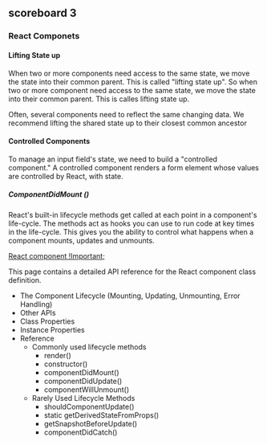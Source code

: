 ## scoreboard 3
### React Componets
#### Lifting State up 
When two or more components need access to the same state, we move the state into their common parent. This is called 
"lifting state up".
So when two or more component need access to the same state, we move the state into their common parent. 
This is calles lifting state up.

Often, several components need to reflect the same changing data. We recommend lifting the shared state up to their 
closest common ancestor

#### Controlled Components
To manage an input field's state, we need to build a "controlled component." A controlled component renders a form 
element whose values are controlled by React, with state.

##### ComponentDidMount ()
React's built-in lifecycle methods get called at each point in a component's life-cycle. The methods act as hooks you 
can use to run code at key times in the life-cycle. This gives you the ability to control what happens when a component 
mounts, updates and unmounts.

[React component !Important;](https://reactjs.org/docs/react-component.html#componentdidmount)

This page contains a detailed API reference for the React component class definition.
- The Component Lifecycle (Mounting, Updating, Unmounting, Error Handling)
- Other APIs 
- Class Properties
- Instance Properties
- Reference 
    - Commonly used lifecycle methods
        - render()
        - constructor()
        - componentDidMount()
        - componentDidUpdate()
        - componentWillUnmount()
    - Rarely Used Lifecycle Methods
        - shouldComponentUpdate()
        - static getDerivedStateFromProps()
        - getSnapshotBeforeUpdate() 
        - componentDidCatch()
    